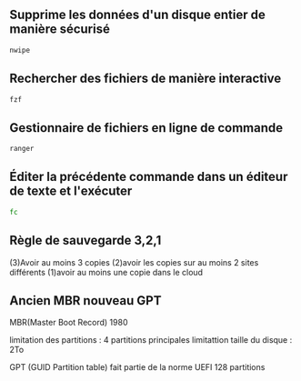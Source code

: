 ## Supprime les données d'un disque entier de manière sécurisé
```bash
nwipe
```

## Rechercher des fichiers de manière interactive
```Bash
fzf
```

## Gestionnaire de fichiers en ligne de commande
```Bash
ranger
```

## Éditer la précédente commande dans un éditeur de texte et l'exécuter
```Bash
fc
```

## Règle de sauvegarde 3,2,1
(3)Avoir au moins 3 copies
(2)avoir les copies sur au moins 2 sites différents
(1)avoir au moins une copie dans le cloud

## Ancien MBR nouveau GPT
MBR(Master Boot Record)
1980

limitation des partitions :
4 partitions principales
limitattion taille du disque :
2To

GPT (GUID Partition table)
fait partie de la norme UEFI
128 partitions
